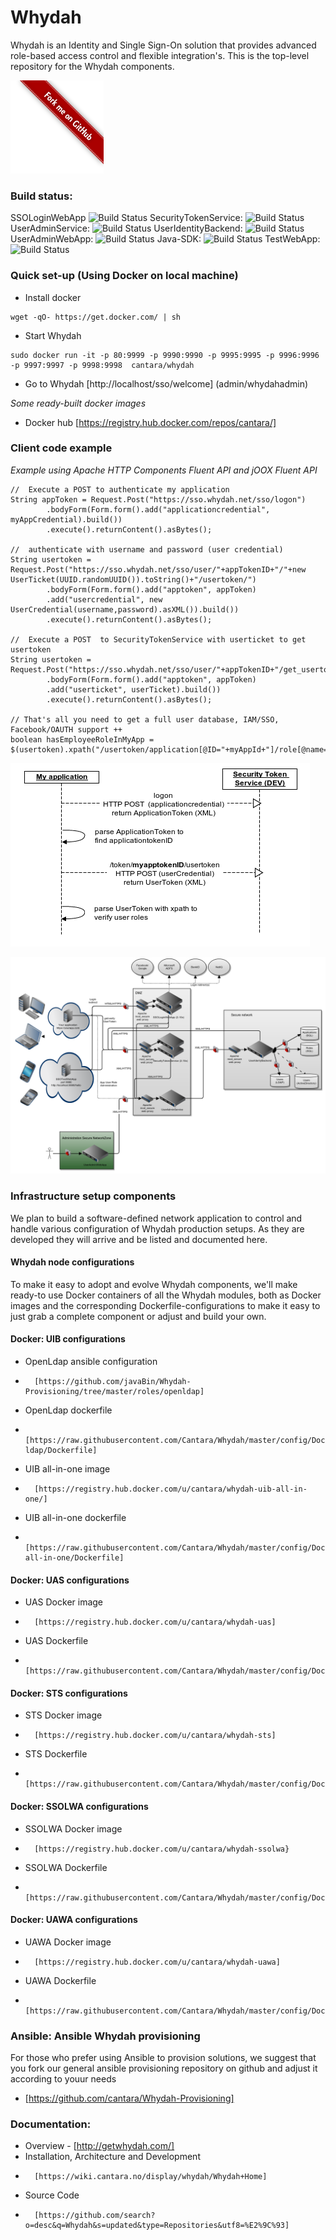 Whydah
======

Whydah is an Identity and Single Sign-On solution that provides advanced role-based access control and flexible integration's.  This is the top-level repository for the Whydah components.

![Fork me on GitHub](https://raw.githubusercontent.com/Cantara/Whydah/master/images/forkme_right_red_aa0000.png)

### Build status:

SSOLoginWebApp ![Build Status](http://jenkins.capraconsulting.no/buildStatus/icon?job=Whydah-SSOLoginWebApp)
SecurityTokenService: ![Build Status](http://jenkins.capraconsulting.no/buildStatus/icon?job=Whydah-SecurityTokenService)
UserAdminService: ![Build Status](http://jenkins.capraconsulting.no/buildStatus/icon?job=Whydah-UserAdminService)
UserIdentityBackend: ![Build Status](http://jenkins.capraconsulting.no/buildStatus/icon?job=Whydah-UserIdentityBackend)
UserAdminWebApp: ![Build Status](http://jenkins.capraconsulting.no/buildStatus/icon?job=Whydah-UserAdminWebApp)
Java-SDK: ![Build Status](http://jenkins.capraconsulting.no/buildStatus/icon?job=Whydah-Java-SDK)
TestWebApp: ![Build Status](http://jenkins.capraconsulting.no/buildStatus/icon?job=Whydah-TestWebApp)


### Quick set-up (Using Docker on local machine)

* Install docker
```
wget -qO- https://get.docker.com/ | sh
```
* Start Whydah
```
sudo docker run -it -p 80:9999 -p 9990:9990 -p 9995:9995 -p 9996:9996 -p 9997:9997 -p 9998:9998  cantara/whydah 
```
* Go to Whydah [http://localhost/sso/welcome]  (admin/whydahadmin)

*Some ready-built docker images*
* Docker hub [https://registry.hub.docker.com/repos/cantara/]


### Client code example

*Example using Apache HTTP Components Fluent API and jOOX Fluent API*
```
//  Execute a POST to authenticate my application
String appToken = Request.Post("https://sso.whydah.net/sso/logon")
        .bodyForm(Form.form().add("applicationcredential", myAppCredential).build())
        .execute().returnContent().asBytes();

//  authenticate with username and password (user credential)
String usertoken = Request.Post("https://sso.whydah.net/sso/user/"+appTokenID+"/"+new UserTicket(UUID.randomUUID()).toString()+"/usertoken/")
        .bodyForm(Form.form().add("apptoken", appToken)
        .add("usercredential", new UserCredential(username,password).asXML()).build())
        .execute().returnContent().asBytes();

//  Execute a POST  to SecurityTokenService with userticket to get usertoken
String usertoken = Request.Post("https://sso.whydah.net/sso/user/"+appTokenID+"/get_usertoken_by_userticket/")
        .bodyForm(Form.form().add("apptoken", appToken)
        .add("userticket", userTicket).build())
        .execute().returnContent().asBytes();

// That's all you need to get a full user database, IAM/SSO, Facebook/OAUTH support ++
boolean hasEmployeeRoleInMyApp = $(usertoken).xpath("/usertoken/application[@ID="+myAppId+"]/role[@name=\"Employee\"");
```
![Sequence Diagram](https://raw.githubusercontent.com/cantara/Whydah/master/images/Integration%20-%20simple%20standalone.png)



![Architectural Overview](https://raw.githubusercontent.com/cantara/Whydah/master/images/Whydah%20infrastructure.png)



### Infrastructure setup components

We plan to build a software-defined network application to control and handle various configuration of Whydah production setups. As they are developed they will arrive and be listed and documented here.



#### Whydah node configurations

To make it easy to adopt and evolve Whydah components, we'll make ready-to use Docker containers of all the Whydah modules, both as Docker images and the corresponding Dockerfile-configurations to make it easy to just grab a complete component or adjust and build your own.

#### Docker: UIB configurations

* OpenLdap ansible configuration  
*       [https://github.com/javaBin/Whydah-Provisioning/tree/master/roles/openldap]
* OpenLdap dockerfile   
*       [https://raw.githubusercontent.com/Cantara/Whydah/master/config/Docker/uib/uib-ldap/Dockerfile]
* UIB all-in-one image  
*       [https://registry.hub.docker.com/u/cantara/whydah-uib-all-in-one/]
* UIB all-in-one dockerfile  
*       [https://raw.githubusercontent.com/Cantara/Whydah/master/config/Docker/uib/uib-all-in-one/Dockerfile]

####  Docker: UAS configurations

* UAS Docker image 
*       [https://registry.hub.docker.com/u/cantara/whydah-uas]
* UAS Dockerfile 
*       [https://raw.githubusercontent.com/Cantara/Whydah/master/config/Docker/uas/Dockerfile]

####  Docker: STS configurations

* STS Docker image 
*       [https://registry.hub.docker.com/u/cantara/whydah-sts]
* STS Dockerfile 
*       [https://raw.githubusercontent.com/Cantara/Whydah/master/config/Docker/sts/Dockerfile]

#### Docker: SSOLWA configurations

* SSOLWA Docker image 
*       [https://registry.hub.docker.com/u/cantara/whydah-ssolwa}
* SSOLWA Dockerfile 
*       [https://raw.githubusercontent.com/Cantara/Whydah/master/config/Docker/ssolwa/Dockerfile]

####  Docker: UAWA configurations

* UAWA Docker image 
*       [https://registry.hub.docker.com/u/cantara/whydah-uawa]
* UAWA Dockerfile 
*       [https://raw.githubusercontent.com/Cantara/Whydah/master/config/Docker/uawa/Dockerfile]


### Ansible:  Ansible Whydah provisioning

For those who prefer using Ansible to provision solutions, we suggest that you fork our general 
ansible provisioning repository on github and adjust it according to youur needs

* [https://github.com/cantara/Whydah-Provisioning]



### Documentation:

* Overview - [http://getwhydah.com/]
* Installation, Architecture and Development 
*       [https://wiki.cantara.no/display/whydah/Whydah+Home]
* Source Code 
*       [https://github.com/search?o=desc&q=Whydah&s=updated&type=Repositories&utf8=%E2%9C%93]



